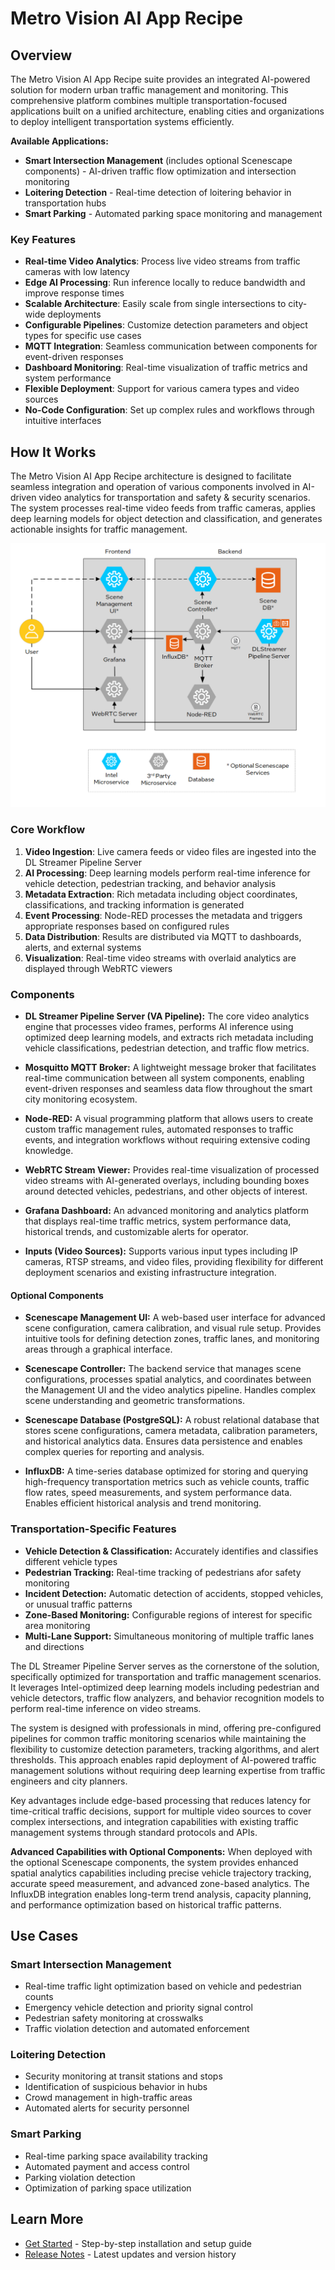 # Metro Vision AI App Recipe

## Overview

The Metro Vision AI App Recipe suite provides an integrated AI-powered solution for modern urban traffic management and monitoring. This comprehensive platform combines multiple transportation-focused applications built on a unified architecture, enabling cities and organizations to deploy intelligent transportation systems efficiently.

**Available Applications:**
- **Smart Intersection Management** (includes optional Scenescape components) - AI-driven traffic flow optimization and intersection monitoring
- **Loitering Detection** - Real-time detection of loitering behavior in transportation hubs
- **Smart Parking** - Automated parking space monitoring and management

### Key Features

- **Real-time Video Analytics**: Process live video streams from traffic cameras with low latency
- **Edge AI Processing**: Run inference locally to reduce bandwidth and improve response times
- **Scalable Architecture**: Easily scale from single intersections to city-wide deployments
- **Configurable Pipelines**: Customize detection parameters and object types for specific use cases
- **MQTT Integration**: Seamless communication between components for event-driven responses
- **Dashboard Monitoring**: Real-time visualization of traffic metrics and system performance
- **Flexible Deployment**: Support for various camera types and video sources
- **No-Code Configuration**: Set up complex rules and workflows through intuitive interfaces


## How It Works

The Metro Vision AI App Recipe architecture is designed to facilitate seamless integration and operation of various components involved in AI-driven video analytics for transportation and safety & security scenarios. The system processes real-time video feeds from traffic cameras, applies deep learning models for object detection and classification, and generates actionable insights for traffic management.

![Architecture Diagram](_images/metro_app_arch.png)

### Core Workflow

1. **Video Ingestion**: Live camera feeds or video files are ingested into the DL Streamer Pipeline Server
2. **AI Processing**: Deep learning models perform real-time inference for vehicle detection, pedestrian tracking, and behavior analysis
3. **Metadata Extraction**: Rich metadata including object coordinates, classifications, and tracking information is generated
4. **Event Processing**: Node-RED processes the metadata and triggers appropriate responses based on configured rules
5. **Data Distribution**: Results are distributed via MQTT to dashboards, alerts, and external systems
6. **Visualization**: Real-time video streams with overlaid analytics are displayed through WebRTC viewers

### Components

- **DL Streamer Pipeline Server (VA Pipeline):** The core video analytics engine that processes video frames, performs AI inference using optimized deep learning models, and extracts rich metadata including vehicle classifications, pedestrian detection, and traffic flow metrics.

- **Mosquitto MQTT Broker:** A lightweight message broker that facilitates real-time communication between all system components, enabling event-driven responses and seamless data flow throughout the smart city monitoring ecosystem.

- **Node-RED:** A visual programming platform that allows users to create custom traffic management rules, automated responses to traffic events, and integration workflows without requiring extensive coding knowledge.

- **WebRTC Stream Viewer:** Provides real-time visualization of processed video streams with AI-generated overlays, including bounding boxes around detected vehicles, pedestrians, and other objects of interest.

- **Grafana Dashboard:** An advanced monitoring and analytics platform that displays real-time traffic metrics, system performance data, historical trends, and customizable alerts for operator.

- **Inputs (Video Sources):** Supports various input types including IP cameras, RTSP streams, and video files, providing flexibility for different deployment scenarios and existing infrastructure integration.

#### Optional Components

- **Scenescape Management UI:** A web-based user interface for advanced scene configuration, camera calibration, and visual rule setup. Provides intuitive tools for defining detection zones, traffic lanes, and monitoring areas through a graphical interface.

- **Scenescape Controller:** The backend service that manages scene configurations, processes spatial analytics, and coordinates between the Management UI and the video analytics pipeline. Handles complex scene understanding and geometric transformations.

- **Scenescape Database (PostgreSQL):** A robust relational database that stores scene configurations, camera metadata, calibration parameters, and historical analytics data. Ensures data persistence and enables complex queries for reporting and analysis.

- **InfluxDB:** A time-series database optimized for storing and querying high-frequency transportation metrics such as vehicle counts, traffic flow rates, speed measurements, and system performance data. Enables efficient historical analysis and trend monitoring.

### Transportation-Specific Features

- **Vehicle Detection & Classification:** Accurately identifies and classifies different vehicle types
- **Pedestrian Tracking:** Real-time tracking of pedestrians afor safety monitoring
- **Incident Detection:** Automatic detection of accidents, stopped vehicles, or unusual traffic patterns
- **Zone-Based Monitoring:** Configurable regions of interest for specific area monitoring
- **Multi-Lane Support:** Simultaneous monitoring of multiple traffic lanes and directions

The DL Streamer Pipeline Server serves as the cornerstone of the solution, specifically optimized for transportation and traffic management scenarios. It leverages Intel-optimized deep learning models including pedestrian and vehicle detectors, traffic flow analyzers, and behavior recognition models to perform real-time inference on video streams.

The system is designed with professionals in mind, offering pre-configured pipelines for common traffic monitoring scenarios while maintaining the flexibility to customize detection parameters, tracking algorithms, and alert thresholds. This approach enables rapid deployment of AI-powered traffic management solutions without requiring deep learning expertise from traffic engineers and city planners.

Key advantages include edge-based processing that reduces latency for time-critical traffic decisions, support for multiple video sources to cover complex intersections, and integration capabilities with existing traffic management systems through standard protocols and APIs.

**Advanced Capabilities with Optional Components:**
When deployed with the optional Scenescape components, the system provides enhanced spatial analytics capabilities including precise vehicle trajectory tracking, accurate speed measurement, and advanced zone-based analytics. The InfluxDB integration enables long-term trend analysis, capacity planning, and performance optimization based on historical traffic patterns.

## Use Cases

### Smart Intersection Management
- Real-time traffic light optimization based on vehicle and pedestrian counts
- Emergency vehicle detection and priority signal control
- Pedestrian safety monitoring at crosswalks
- Traffic violation detection and automated enforcement

### Loitering Detection
- Security monitoring at transit stations and stops
- Identification of suspicious behavior in hubs
- Crowd management in high-traffic areas
- Automated alerts for security personnel

### Smart Parking
- Real-time parking space availability tracking
- Automated payment and access control
- Parking violation detection
- Optimization of parking space utilization

## Learn More
- [Get Started](get-started.md) - Step-by-step installation and setup guide
- [Release Notes](release-notes.md) - Latest updates and version history